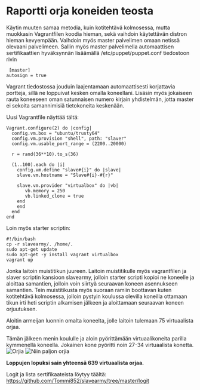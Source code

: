 # Raportti orja koneiden teosta

Käytin muuten samaa metodia, kuin kotitehtävä kolmosessa, mutta muokkasin Vagrantfilen koodia hieman, sekä vaihdoin käytettävän distron hieman kevyempään. Vaihdoin myös master palvelimen omaan netissä olevaani palvelimeen.
Sallin myös master palvelimella automaattisen sertifikaattien hyväksynnän lisäämällä /etc/puppet/puppet.conf tiedostoon rivin
```
 [master]
autosign = true
```

Vagrant tiedostossa jouduin laajentamaan automaattisesti korjattavia portteja, sillä ne loppuivat kesken omalla koneellani. Lisäsin myös jokaiseen rauta koneeseen oman satunnaisen numero kirjain yhdistelmän, jotta master ei sekoita samannimisiä tietokoneita keskenään. 

Uusi Vagrantfile näyttää tältä:
```
Vagrant.configure(2) do |config|
  config.vm.box = "ubuntu/trusty64"
  config.vm.provision "shell", path: "slaver"
  config.vm.usable_port_range = (2200..20000)

  r = rand(36**10).to_s(36)

  (1..100).each do |i|
    config.vm.define "slave#{i}" do |slave|
	slave.vm.hostname = "Slave#{i}-#{r}"

    slave.vm.provider "virtualbox" do |vb|
       vb.memory = 250
       vb.linked_clone = true
    end
    end
  end
end
```

Loin myös starter scriptin:
```
#!/bin/bash
cp -r slavearmy/. /home/.
sudo apt-get update
sudo apt-get -y install vagrant virtualbox
vagrant up
```

Jonka laitoin muistitikun juureen. Laitoin muistitikulle myös vagrantfilen ja slaver scriptin kansioon slavearmy, jolloin starter scripti kopioi ne koneelle ja aloittaa samantien, jolloin voin siirtyä seuraavan koneen asennukseen samantien.
Tein muistitikusta myös suoraan ramiin boottavan kuten kotitehtävä kolmosessa, jolloin pystyin koulussa olevilla koneilla ottamaan tikun irti heti scriptin alkamisen jälkeen ja aloittamaan seuraavan koneen orjuutuksen.

Aloitin armeijan luonnin omalta koneelta, jolle laitoin tulemaan 75 virtuaalista orjaa.

Tämän jälkeen menin koululle ja aloin pyörittämään virtuaalikoneita parilla kymmenellä koneella. Jokainen kone pyöritti noin 27-34 virtuaalista konetta.
![Orjia](kuvat/kuva1.jpg)
![Niin paljon orjia](kuvat/kuva2.jpg)


**Loppujen lopuksi sain yhteensä 639 virtuaalista orjaa.**

Logit ja lista sertifikaateista löytyy täältä: https://github.com/Tommi852/slavearmy/tree/master/logit

